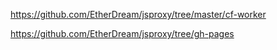 https://github.com/EtherDream/jsproxy/tree/master/cf-worker

https://github.com/EtherDream/jsproxy/tree/gh-pages
